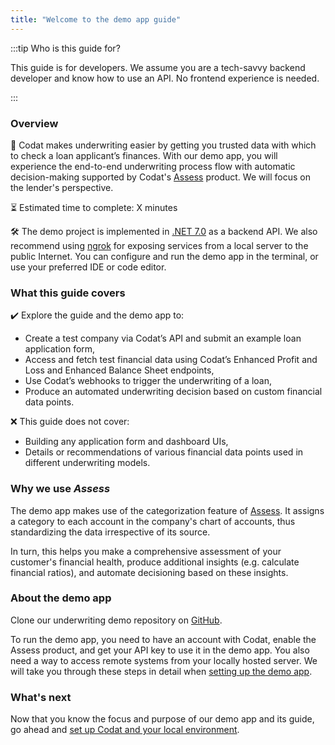 ```yaml
---
title: "Welcome to the demo app guide"
---
```


:::tip Who is this guide for?

This guide is for developers. We assume you are a tech-savvy backend developer and know how to use an API. No frontend experience is needed.

:::

### Overview

🎯 Codat makes underwriting easier by getting you trusted data with which to check a loan applicant’s finances. With our demo app, you will experience the end-to-end underwriting process flow with automatic decision-making supported by Codat's [Assess](/assess/overview) product. We will focus on the lender's perspective. 

⏳ Estimated time to complete: X minutes

🛠️ The demo project is implemented in [.NET 7.0](https://dotnet.microsoft.com/en-us/download/dotnet/7.0) as a backend API. We also recommend using [ngrok](https://ngrok.com/) for exposing services from a local server to the public Internet. You can configure and run the demo app in the terminal, or use your preferred IDE or code editor.

### What this guide covers

✔️ Explore the guide and the demo app to:

- Create a test company via Codat’s API and submit an example loan application form,
- Access and fetch test financial data using Codat’s Enhanced Profit and Loss and Enhanced Balance Sheet endpoints,
- Use Codat’s webhooks to trigger the underwriting of a loan,
- Produce an automated underwriting decision based on custom financial data points. 

❌ This guide does not cover: 

- Building any application form and dashboard UIs,
- Details or recommendations of various financial data points used in different underwriting models.

### Why we use _Assess_

The demo app makes use of the categorization feature of [Assess](/assess/overview). It assigns a category to each account in the company's chart of accounts, thus standardizing the data irrespective of its source. 

In turn, this helps you make a comprehensive assessment of your customer's financial health, produce additional insights (e.g. calculate financial ratios), and automate decisioning based on these insights. 

### About the demo app

Clone our underwriting demo repository on [GitHub](https://github.com/codatio/build-guide-underwriting-be). 

To run the demo app, you need to have an account with Codat, enable the Assess product, and get your API key to use it in the demo app. You also need a way to access remote systems from your locally hosted server. We will take you through these steps in detail when [setting up the demo app](/underwriting/setting-up). 

### What's next

Now that you know the focus and purpose of our demo app and its guide, go ahead and [set up Codat and your local environment](/underwriting/setting-up).